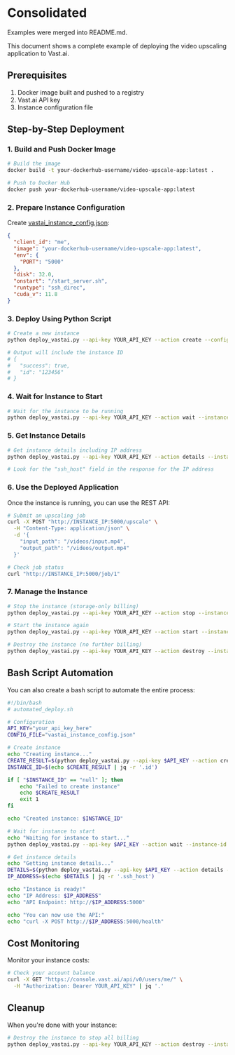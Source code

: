 # Consolidated

Examples were merged into README.md.

This document shows a complete example of deploying the video upscaling application to Vast.ai.

## Prerequisites

1. Docker image built and pushed to a registry
2. Vast.ai API key
3. Instance configuration file

## Step-by-Step Deployment

### 1. Build and Push Docker Image

```bash
# Build the image
docker build -t your-dockerhub-username/video-upscale-app:latest .

# Push to Docker Hub
docker push your-dockerhub-username/video-upscale-app:latest
```

### 2. Prepare Instance Configuration

Create [vastai_instance_config.json](file:///Users/igortkachenko/Downloads/aporto/upscale/vastai_instance_config.json):

```json
{
  "client_id": "me",
  "image": "your-dockerhub-username/video-upscale-app:latest",
  "env": {
    "PORT": "5000"
  },
  "disk": 32.0,
  "onstart": "/start_server.sh",
  "runtype": "ssh_direc",
  "cuda_v": 11.8
}
```

### 3. Deploy Using Python Script

```bash
# Create a new instance
python deploy_vastai.py --api-key YOUR_API_KEY --action create --config vastai_instance_config.json

# Output will include the instance ID
# {
#   "success": true,
#   "id": "123456"
# }
```

### 4. Wait for Instance to Start

```bash
# Wait for the instance to be running
python deploy_vastai.py --api-key YOUR_API_KEY --action wait --instance-id 123456
```

### 5. Get Instance Details

```bash
# Get instance details including IP address
python deploy_vastai.py --api-key YOUR_API_KEY --action details --instance-id 123456

# Look for the "ssh_host" field in the response for the IP address
```

### 6. Use the Deployed Application

Once the instance is running, you can use the REST API:

```bash
# Submit an upscaling job
curl -X POST "http://INSTANCE_IP:5000/upscale" \
  -H "Content-Type: application/json" \
  -d '{
    "input_path": "/videos/input.mp4",
    "output_path": "/videos/output.mp4"
  }'

# Check job status
curl "http://INSTANCE_IP:5000/job/1"
```

### 7. Manage the Instance

```bash
# Stop the instance (storage-only billing)
python deploy_vastai.py --api-key YOUR_API_KEY --action stop --instance-id 123456

# Start the instance again
python deploy_vastai.py --api-key YOUR_API_KEY --action start --instance-id 123456

# Destroy the instance (no further billing)
python deploy_vastai.py --api-key YOUR_API_KEY --action destroy --instance-id 123456
```

## Bash Script Automation

You can also create a bash script to automate the entire process:

```bash
#!/bin/bash
# automated_deploy.sh

# Configuration
API_KEY="your_api_key_here"
CONFIG_FILE="vastai_instance_config.json"

# Create instance
echo "Creating instance..."
CREATE_RESULT=$(python deploy_vastai.py --api-key $API_KEY --action create --config $CONFIG_FILE)
INSTANCE_ID=$(echo $CREATE_RESULT | jq -r '.id')

if [ "$INSTANCE_ID" == "null" ]; then
    echo "Failed to create instance"
    echo $CREATE_RESULT
    exit 1
fi

echo "Created instance: $INSTANCE_ID"

# Wait for instance to start
echo "Waiting for instance to start..."
python deploy_vastai.py --api-key $API_KEY --action wait --instance-id $INSTANCE_ID

# Get instance details
echo "Getting instance details..."
DETAILS=$(python deploy_vastai.py --api-key $API_KEY --action details --instance-id $INSTANCE_ID)
IP_ADDRESS=$(echo $DETAILS | jq -r '.ssh_host')

echo "Instance is ready!"
echo "IP Address: $IP_ADDRESS"
echo "API Endpoint: http://$IP_ADDRESS:5000"

echo "You can now use the API:"
echo "curl -X POST http://$IP_ADDRESS:5000/health"
```

## Cost Monitoring

Monitor your instance costs:

```bash
# Check your account balance
curl -X GET "https://console.vast.ai/api/v0/users/me/" \
  -H "Authorization: Bearer YOUR_API_KEY" | jq '.'
```

## Cleanup

When you're done with your instance:

```bash
# Destroy the instance to stop all billing
python deploy_vastai.py --api-key YOUR_API_KEY --action destroy --instance-id 123456
```